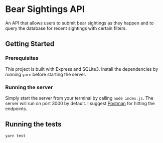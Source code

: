 # Bear Sightings API

An API that allows users to submit bear sightings as they happen and to query the database for recent sightings with certain filters.

## Getting Started

### Prerequisites

This project is built with Express and SQLite3.
Install the dependencies by running `yarn` before starting the server.

### Running the server

Simply start the server from your terminal by calling `node index.js`. The server will run on port 3000 by default.
I suggest [Postman](https://www.getpostman.com/) for hitting the endpoints.

## Running the tests

`yarn test`
